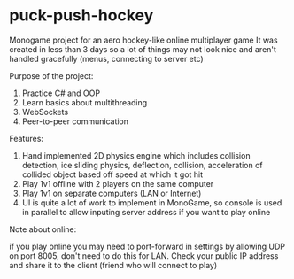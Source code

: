 # puck-push-hockey
Monogame project for an aero hockey-like online multiplayer game
It was created in less than 3 days so a lot of things may not look nice and aren't handled gracefully (menus, connecting to server etc)


Purpose of the project:
1. Practice C# and OOP 
2. Learn basics about multithreading
3. WebSockets
4. Peer-to-peer communication

Features:
1. Hand implemented 2D physics engine which includes collision detection, ice sliding physics, deflection, collision, acceleration of collided object based off speed at which it got hit
2. Play 1v1 offline with 2 players on the same computer
3. Play 1v1 on separate computers (LAN or Internet)
4. UI is quite a lot of work to implement in MonoGame, so console is used in parallel to allow inputing server address if you want to play online

Note about online:

if you play online you may need to port-forward in settings by allowing UDP on port 8005, don't need to do this for LAN. Check your public IP address and share it to the client (friend who will connect to play)

